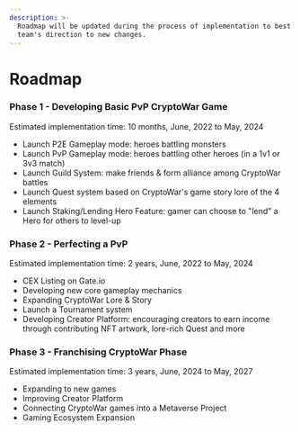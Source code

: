 ```yaml
---
description: >-
  Roadmap will be updated during the process of implementation to best represent
  team's direction to new changes.
---
```


# Roadmap

### Phase 1 - Developing Basic PvP CryptoWar Game

Estimated implementation time: 10 months, June, 2022 to May, 2024

* Launch P2E Gameplay mode: heroes battling monsters
* Launch PvP Gameplay mode: heroes battling other heroes (in a 1v1 or 3v3 match)
* Launch Guild System: make friends & form alliance among CryptoWar battles
* Launch Quest system based on CryptoWar's game story lore of the 4 elements
* Launch Staking/Lending Hero Feature: gamer can choose to "lend" a Hero for others to level-up

### Phase 2 - Perfecting a PvP&#x20;

Estimated implementation time: 2 years, June, 2022 to May, 2024

* CEX Listing on Gate.io
* Developing new core gameplay mechanics
* Expanding CryptoWar Lore & Story
* Launch a Tournament system
* Developing Creator Platform: encouraging creators to earn income through contributing NFT artwork, lore-rich Quest and more

### Phase 3 - Franchising CryptoWar Phase

Estimated implementation time: 3 years, June, 2024 to May, 2027

* Expanding to new games
* Improving Creator Platform
* Connecting CryptoWar games into a Metaverse Project
* Gaming Ecosystem Expansion
